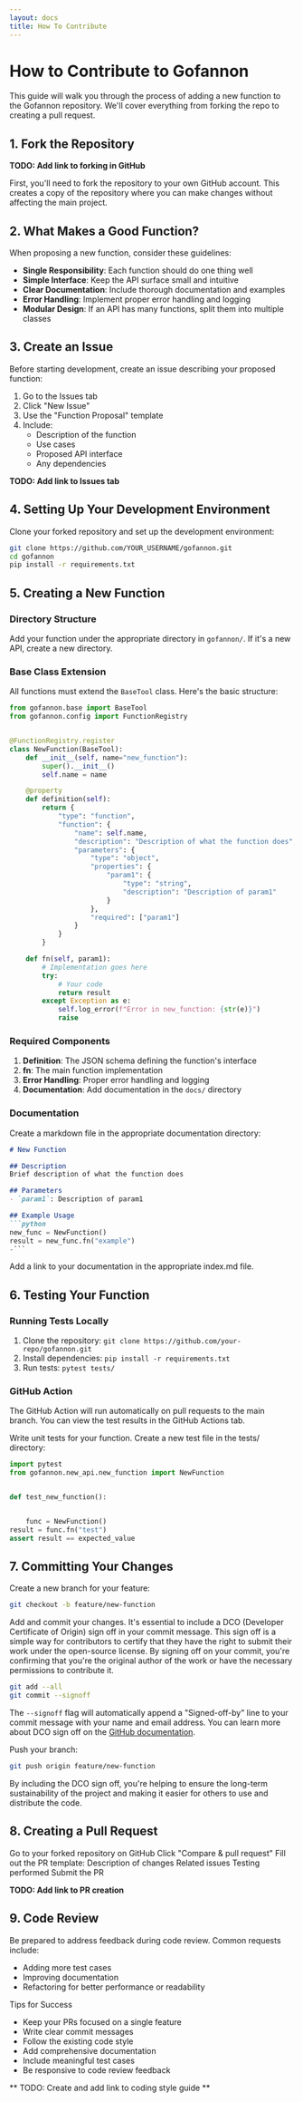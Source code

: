 ```yaml
---      
layout: docs      
title: How To Contribute      
---      
```

# How to Contribute to Gofannon

This guide will walk you through the process of adding a new function to the Gofannon repository. We'll cover everything from forking the repo to creating a pull request.

## 1. Fork the Repository
**TODO: Add link to forking in GitHub**

First, you'll need to fork the repository to your own GitHub account. This creates a copy of the repository where you can make changes without affecting the main project.

## 2. What Makes a Good Function?
When proposing a new function, consider these guidelines:

- **Single Responsibility**: Each function should do one thing well
- **Simple Interface**: Keep the API surface small and intuitive
- **Clear Documentation**: Include thorough documentation and examples
- **Error Handling**: Implement proper error handling and logging
- **Modular Design**: If an API has many functions, split them into multiple classes

## 3. Create an Issue
Before starting development, create an issue describing your proposed function:

1. Go to the Issues tab
2. Click "New Issue"
3. Use the "Function Proposal" template
4. Include:
    - Description of the function
    - Use cases
    - Proposed API interface
    - Any dependencies

**TODO: Add link to Issues tab**

## 4. Setting Up Your Development Environment
Clone your forked repository and set up the development environment:

```bash  
git clone https://github.com/YOUR_USERNAME/gofannon.git  
cd gofannon  
pip install -r requirements.txt  
```

## 5. Creating a New Function
### Directory Structure
Add your function under the appropriate directory in `gofannon/`. If it's a new API, create a new directory.

### Base Class Extension
All functions must extend the `BaseTool` class. Here's the basic structure:

```python  
from gofannon.base import BaseTool
from gofannon.config import FunctionRegistry


@FunctionRegistry.register
class NewFunction(BaseTool):
    def __init__(self, name="new_function"):
        super().__init__()
        self.name = name

    @property
    def definition(self):
        return {
            "type": "function",
            "function": {
                "name": self.name,
                "description": "Description of what the function does",
                "parameters": {
                    "type": "object",
                    "properties": {
                        "param1": {
                            "type": "string",
                            "description": "Description of param1"
                        }
                    },
                    "required": ["param1"]
                }
            }
        }

    def fn(self, param1):
        # Implementation goes here  
        try:
            # Your code  
            return result
        except Exception as e:
            self.log_error(f"Error in new_function: {str(e)}")
            raise  
```

### Required Components
1. **Definition**: The JSON schema defining the function's interface
2. **fn**: The main function implementation
3. **Error Handling**: Proper error handling and logging
4. **Documentation**: Add documentation in the `docs/` directory

### Documentation
Create a markdown file in the appropriate documentation directory:

```markdown
# New Function

## Description
Brief description of what the function does

## Parameters
- `param1`: Description of param1

## Example Usage
```python  
new_func = NewFunction()  
result = new_func.fn("example")  
-```
```

Add a link to your documentation in the appropriate index.md file.

## 6. Testing Your Function

### Running Tests Locally

1. Clone the repository: `git clone https://github.com/your-repo/gofannon.git`
2. Install dependencies: `pip install -r requirements.txt`
3. Run tests: `pytest tests/`

### GitHub Action

The GitHub Action will run automatically on pull requests to the main branch. You can view the test results in the GitHub Actions tab.

Write unit tests for your function. Create a new test file in the tests/ directory:

```python
import pytest
from gofannon.new_api.new_function import NewFunction


def test_new_function():


    func = NewFunction()
result = func.fn("test")
assert result == expected_value
```

## 7. Committing Your Changes

Create a new branch for your feature:  
```bash  
git checkout -b feature/new-function  
```

Add and commit your changes. It's essential to include a DCO (Developer 
Certificate of Origin) sign off in your commit message. This sign off is a 
simple way for contributors to certify that they have the right to submit their 
work under the open-source license. By signing off on your commit, you're 
confirming that you're the original author of the work or have the necessary 
permissions to contribute it.

```bash  
git add --all  
git commit --signoff  
```

The `--signoff` flag will automatically append a "Signed-off-by" line to your 
commit message with your name and email address. You can learn more about DCO 
sign off on the [GitHub documentation](https://docs.github.com/en/authentication/managing-commit-signature-verification/signing-commits).

Push your branch:  
```bash  
git push origin feature/new-function  
```

By including the DCO sign off, you're helping to ensure the long-term 
sustainability of the project and making it easier for others to use and 
distribute the code.

## 8. Creating a Pull Request

Go to your forked repository on GitHub
Click "Compare & pull request"
Fill out the PR template:
    Description of changes
    Related issues
    Testing performed
Submit the PR

**TODO: Add link to PR creation**

## 9. Code Review

Be prepared to address feedback during code review. Common requests include:

* Adding more test cases
* Improving documentation
* Refactoring for better performance or readability

Tips for Success

* Keep your PRs focused on a single feature
* Write clear commit messages
* Follow the existing code style
* Add comprehensive documentation
* Include meaningful test cases
* Be responsive to code review feedback

** TODO: Create and add link to coding style guide **